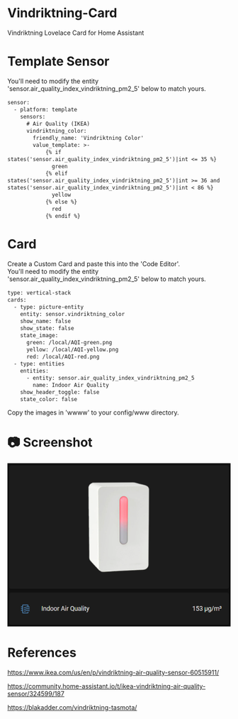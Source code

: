 # Vindriktning-Card
Vindriktning Lovelace Card for Home Assistant

# Template Sensor
You'll need to modify the entity 'sensor.air_quality_index_vindriktning_pm2_5' below to match yours.
````
sensor:
  - platform: template
    sensors:
      # Air Quality (IKEA)
      vindriktning_color:
        friendly_name: 'Vindriktning Color'
        value_template: >-
            {% if states('sensor.air_quality_index_vindriktning_pm2_5')|int <= 35 %}
              green
            {% elif states('sensor.air_quality_index_vindriktning_pm2_5')|int >= 36 and states('sensor.air_quality_index_vindriktning_pm2_5')|int < 86 %}
              yellow
            {% else %}
              red
            {% endif %}
````


# Card
Create a Custom Card and paste this into the 'Code Editor'.<br/>
You'll need to modify the entity 'sensor.air_quality_index_vindriktning_pm2_5' below to match yours.
````
type: vertical-stack
cards:
  - type: picture-entity
    entity: sensor.vindriktning_color
    show_name: false
    show_state: false
    state_image:
      green: /local/AQI-green.png
      yellow: /local/AQI-yellow.png
      red: /local/AQI-red.png
  - type: entities
    entities:
      - entity: sensor.air_quality_index_vindriktning_pm2_5
        name: Indoor Air Quality
    show_header_toggle: false
    state_color: false
````

Copy the images in 'wwww' to your config/www directory.


# :camera: Screenshot
![Card](docs/vindriktning-screenshot.png)


# References
https://www.ikea.com/us/en/p/vindriktning-air-quality-sensor-60515911/

https://community.home-assistant.io/t/ikea-vindriktning-air-quality-sensor/324599/187

https://blakadder.com/vindriktning-tasmota/
